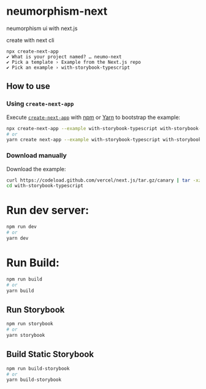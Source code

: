 # neumorphism-next
neumorphism ui with next.js


create with next cli
```
npx create-next-app
✔ What is your project named? … neumo-next
✔ Pick a template › Example from the Next.js repo
✔ Pick an example › with-storybook-typescript
```

## How to use

### Using `create-next-app`

Execute [`create-next-app`](https://github.com/vercel/next.js/tree/canary/packages/create-next-app) with [npm](https://docs.npmjs.com/cli/init) or [Yarn](https://yarnpkg.com/lang/en/docs/cli/create/) to bootstrap the example:

```bash
npx create-next-app --example with-storybook-typescript with-storybook-app
# or
yarn create next-app --example with-storybook-typescript with-storybook-app
```

### Download manually

Download the example:

```bash
curl https://codeload.github.com/vercel/next.js/tar.gz/canary | tar -xz --strip=2 next.js-canary/examples/with-storybook-typescript
cd with-storybook-typescript
```

# Run dev server:

```bash
npm run dev
# or
yarn dev
```

# Run Build:

```bash
npm run build
# or
yarn build
```

## Run Storybook

```bash
npm run storybook
# or
yarn storybook
```

## Build Static Storybook

```bash
npm run build-storybook
# or
yarn build-storybook
```
